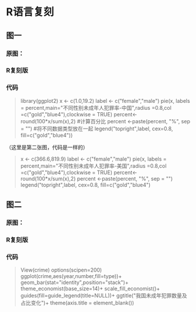 # R语言复刻
## 图一
### 原图：

### R复刻版

### 代码

> library(ggplot2)
x <- c(1.0,19.2)
label <- c("female","male")
> pie(x, labels = percent,main="不同性别未成年人犯罪率-中国",radius =0.8,col =c("gold","blue4"),clockwise = TRUE)
> percent<-round(100*x/sum(x),2)  #计算百分比
> percent <-paste(percent, "%", sep = "")  #将不同数据类型放在一起
> legend("topright",label, cex=0.8, fill=c("gold","blue4"))

（这里是第二张图，代码是一样的）  
> x <- c(366.6,819.9)
> label <- c("female","male")
> pie(x, labels = percent,main="不同性别未成年人犯罪率-美国",radius =0.8,col =c("gold","blue4"),clockwise = TRUE)
> percent<-round(100*x/sum(x),2) 
> percent <-paste(percent, "%", sep = "") 
> legend("topright",label, cex=0.8, fill=c("gold","blue4")


## 图二
### 原图：

### R复刻版

### 代码
>View(crime)
>options(scipen=200)
>ggplot(crime,aes(year,number,fill=type))+
geom_bar(stat="identity",position="stack")+
theme_economist(base_size=14)+
scale_fill_economist()+
guides(fill=guide_legend(title=NULL))+
ggtitle("我国未成年犯罪数量及占比变化")+
theme(axis.title = element_blank())
